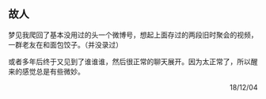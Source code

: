 ## 故人

梦见我爬回了基本没用过的头一个微博号，想起上面存过的两段旧时聚会的视频，一群老友在和面包饺子。（并没录过）

或者多年后终于又见到了谁谁谁，然后很正常的聊天展开。因为太正常了，所以醒来的感觉总是有些微妙。

<p align="right">18/12/04</p>
